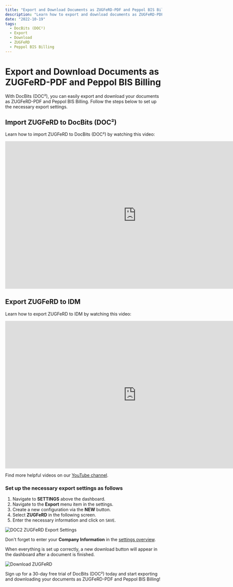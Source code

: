 ```yaml
---
title: "Export and Download Documents as ZUGFeRD-PDF and Peppol BIS Billing"
description: "Learn how to export and download documents as ZUGFeRD-PDF and Peppol BIS Billing with DocBits (DOC²). Sign up for a 30-day free trial today!"
date: "2022-10-19"
tags:
  - DocBits (DOC²)
  - Export
  - Download
  - ZUGFeRD
  - Peppol BIS Billing
---
```


# Export and Download Documents as ZUGFeRD-PDF and Peppol BIS Billing

With DocBits (DOC²), you can easily export and download your documents as ZUGFeRD-PDF and Peppol BIS Billing. Follow the steps below to set up the necessary export settings.

## Import ZUGFeRD to DocBits (DOC²)

Learn how to import ZUGFeRD to DocBits (DOC²) by watching this video:

<div class="video-container">
<iframe width="840" height="472.5" src="https://www.youtube-nocookie.com/embed/e9ekKDj0rMU" frameborder="0" allow="accelerometer; autoplay; clipboard-write; encrypted-media; gyroscope; picture-in-picture" allowfullscreen></iframe>
</div>

## Export ZUGFeRD to IDM

Learn how to export ZUGFeRD to IDM by watching this video:

<div class="video-container">
<iframe width="840" height="472.5" src="https://www.youtube-nocookie.com/embed/JUzkgCYdBU4" frameborder="0" allow="accelerometer; autoplay; clipboard-write; encrypted-media; gyroscope; picture-in-picture" allowfullscreen></iframe>
</div>

Find more helpful videos on our [YouTube channel](https://www.youtube.com/channel/UC19DwHXz5nwU2KBdtNr734g).

### Set up the necessary export settings as follows

1. Navigate to **SETTINGS** above the dashboard.
2. Navigate to the **Export** menu item in the settings.
3. Create a new configuration via the **NEW** button.
4. Select **ZUGFeRD** in the following screen.
5. Enter the necessary information and click on `SAVE`.

![DOC2 ZUGFeRD Export Settings](/_images/docbits/DOC2_ExportSettings_Zugferd.png)

Don't forget to enter your **Company Information** in the [settings overview](/docbits/company-information/).

When everything is set up correctly, a new download button will appear in the dashboard after a document is finished.

![Download ZUGFeRD](/_images/docbits/DOC2_Download_ZugferdPDF.png)

Sign up for a 30-day free trial of DocBits (DOC²) today and start exporting and downloading your documents as ZUGFeRD-PDF and Peppol BIS Billing!
